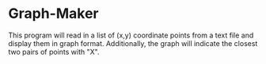 # Graph-Maker

This program will read in a list of (x,y) coordinate points from a text file and display them in graph format. Additionally, the graph will indicate the closest two pairs of points with "X".
